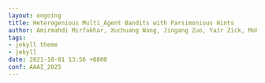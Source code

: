 ```yaml
---
layout: ongoing
title: Heterogenious Multi_Agent Bandits with Parsimonious Hints
author: Amirmahdi Mirfakhar, Xuchuang Wang, Jingang Zuo, Yair Zick, Mohammad Hajiesmaili
tags:
- jekyll theme
- jekyll
date: 2021-10-01 13:56 +0800
conf: AAAI_2025
---
```

